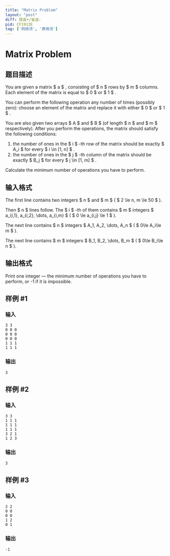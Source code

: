 ```yaml
---
title: "Matrix Problem"
layout: "post"
diff: 提高+/省选-
pid: CF1913E
tag: ['网络流', '费用流']
---
```


# Matrix Problem

## 题目描述

You are given a matrix $ a $ , consisting of $ n $ rows by $ m $ columns. Each element of the matrix is equal to $ 0 $ or $ 1 $ .

You can perform the following operation any number of times (possibly zero): choose an element of the matrix and replace it with either $ 0 $ or $ 1 $ .

You are also given two arrays $ A $ and $ B $ (of length $ n $ and $ m $ respectively). After you perform the operations, the matrix should satisfy the following conditions:

1. the number of ones in the $ i $ -th row of the matrix should be exactly $ A_i $ for every $ i \in [1, n] $ .
2. the number of ones in the $ j $ -th column of the matrix should be exactly $ B_j $ for every $ j \in [1, m] $ .

Calculate the minimum number of operations you have to perform.

## 输入格式

The first line contains two integers $ n $ and $ m $ ( $ 2 \le n, m \le 50 $ ).

Then $ n $ lines follow. The $ i $ -th of them contains $ m $ integers $ a_{i,1}, a_{i,2}, \dots, a_{i,m} $ ( $ 0 \le a_{i,j} \le 1 $ ).

The next line contains $ n $ integers $ A_1, A_2, \dots, A_n $ ( $ 0\le A_i\le m $ ).

The next line contains $ m $ integers $ B_1, B_2, \dots, B_m $ ( $ 0\le B_i\le n $ ).

## 输出格式

Print one integer — the minimum number of operations you have to perform, or -1 if it is impossible.

## 样例 #1

### 输入

```
3 3
0 0 0
0 0 0
0 0 0
1 1 1
1 1 1
```

### 输出

```
3
```

## 样例 #2

### 输入

```
3 3
1 1 1
1 1 1
1 1 1
3 2 1
1 2 3
```

### 输出

```
3
```

## 样例 #3

### 输入

```
2 2
0 0
0 0
1 2
0 1
```

### 输出

```
-1
```

